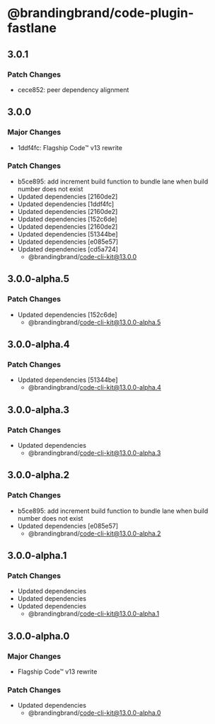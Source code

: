# @brandingbrand/code-plugin-fastlane

## 3.0.1

### Patch Changes

- cece852: peer dependency alignment

## 3.0.0

### Major Changes

- 1ddf4fc: Flagship Code™ v13 rewrite

### Patch Changes

- b5ce895: add increment build function to bundle lane when build number does not exist
- Updated dependencies [2160de2]
- Updated dependencies [1ddf4fc]
- Updated dependencies [2160de2]
- Updated dependencies [152c6de]
- Updated dependencies [2160de2]
- Updated dependencies [51344be]
- Updated dependencies [e085e57]
- Updated dependencies [cd5a724]
  - @brandingbrand/code-cli-kit@13.0.0

## 3.0.0-alpha.5

### Patch Changes

- Updated dependencies [152c6de]
  - @brandingbrand/code-cli-kit@13.0.0-alpha.5

## 3.0.0-alpha.4

### Patch Changes

- Updated dependencies [51344be]
  - @brandingbrand/code-cli-kit@13.0.0-alpha.4

## 3.0.0-alpha.3

### Patch Changes

- Updated dependencies
  - @brandingbrand/code-cli-kit@13.0.0-alpha.3

## 3.0.0-alpha.2

### Patch Changes

- b5ce895: add increment build function to bundle lane when build number does not exist
- Updated dependencies [e085e57]
  - @brandingbrand/code-cli-kit@13.0.0-alpha.2

## 3.0.0-alpha.1

### Patch Changes

- Updated dependencies
- Updated dependencies
- Updated dependencies
  - @brandingbrand/code-cli-kit@13.0.0-alpha.1

## 3.0.0-alpha.0

### Major Changes

- Flagship Code™ v13 rewrite

### Patch Changes

- Updated dependencies
  - @brandingbrand/code-cli-kit@13.0.0-alpha.0
